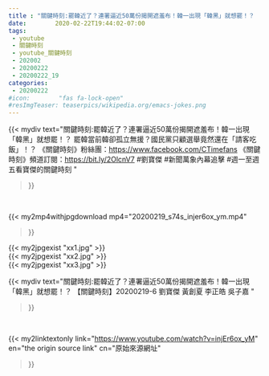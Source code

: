 ```yaml
---
title : "關鍵時刻:罷韓近了？連署逼近50萬份揭開遮羞布！韓一出現「韓黑」就想罷！？ 【關鍵時刻】20200219-6 劉寶傑 黃創夏 李正皓 吳子嘉 "
date:        2020-02-22T19:44:02-07:00
tags:
 - youtube
 - 關鍵時刻
 - youtube_關鍵時刻
 - 202002
 - 20200222
 - 20200222_19
categories:
 - 20200222
#icon:        "fas fa-lock-open"
#resImgTeaser: teaserpics/wikipedia.org/emacs-jokes.png
---
```


{{< mydiv text="關鍵時刻:罷韓近了？連署逼近50萬份揭開遮羞布！韓一出現「韓黑」就想罷！？ 罷韓當前韓卻孤立無援？國民黨只顧選舉竟然還在「請客吃飯」！？  《關鍵時刻》粉絲團：https://www.facebook.com/CTimefans 《關鍵時刻》頻道訂閱：https://bit.ly/2OlcnV7  #劉寶傑 #新聞萬象內幕追擊 #週一至週五看寶傑的關鍵時刻 "
>}}
<br>


{{< my2mp4withjpgdownload mp4="20200219_s74s_injer6ox_ym.mp4"
>}}

{{< my2jpgexist "xx1.jpg" >}}<br>
{{< my2jpgexist "xx2.jpg" >}}<br>
{{< my2jpgexist "xx3.jpg" >}}<br>



{{< mydiv text="關鍵時刻:罷韓近了？連署逼近50萬份揭開遮羞布！韓一出現「韓黑」就想罷！？ 【關鍵時刻】20200219-6 劉寶傑 黃創夏 李正皓 吳子嘉 "
>}}
<br>

{{< my2linktextonly link="https://www.youtube.com/watch?v=injEr6ox_yM"
en="the origin source link" cn="原始來源網址"
>}}


<br>

